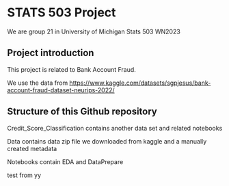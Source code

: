 # STATS 503 Project

We are group 21 in University of Michigan Stats 503 WN2023
## Project introduction

This project is related to Bank Account Fraud.

We use the data from https://www.kaggle.com/datasets/sgpjesus/bank-account-fraud-dataset-neurips-2022/ 

## Structure of this Github repository

Credit_Score_Classification contains another data set and related notebooks

Data contains data zip file we downloaded from kaggle and a manually created metadata

Notebooks contain EDA and DataPrepare

test from yy